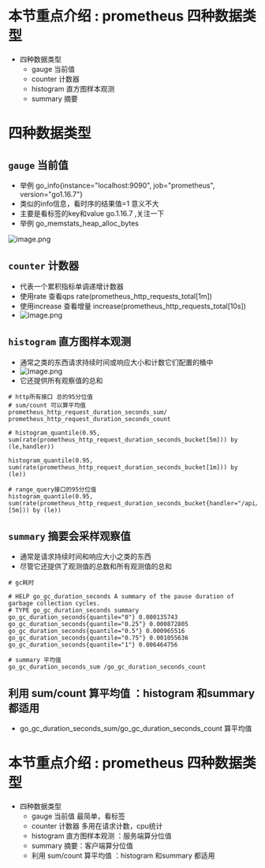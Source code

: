 # 本节重点介绍 : prometheus 四种数据类型

- 四种数据类型
  - gauge  当前值
  - counter 计数器
  - histogram 直方图样本观测
  - summary   摘要

# 四种数据类型

## `gauge` 当前值

- 举例 go_info{instance="localhost:9090", job="prometheus", version="go1.16.7"}
- 类似的info信息，看时序的结果值=1 意义不大
- 主要是看标签的key和value   go.1.16.7 ,关注一下
- 举例 go_memstats_heap_alloc_bytes

![image.png](http://jutibolg.oss-cn-shenzhen.aliyuncs.com/908/1628936365000/81cb171efa2341c2868100e46ce8b7eb.png)

## `counter`   计数器

- 代表一个累积指标单调递增计数器
- 使用rate 查看qps  rate(prometheus_http_requests_total[1m])
- 使用increase 查看增量   increase(prometheus_http_requests_total[10s])
- ![image.png](http://jutibolg.oss-cn-shenzhen.aliyuncs.com/908/1628936365000/91da3ebe45324a8eab36796f17396308.png)

## `histogram` 直方图样本观测

- 通常之类的东西请求持续时间或响应大小和计数它们配置的桶中
- ![image.png](http://jutibolg.oss-cn-shenzhen.aliyuncs.com/908/1628936365000/908886de57e64422a4570abf3f4fbdf2.png)
- 它还提供所有观察值的总和

```shell
# http所有接口 总的95分位值
# sum/count 可以算平均值
prometheus_http_request_duration_seconds_sum/ prometheus_http_request_duration_seconds_count

# histogram_quantile(0.95, sum(rate(prometheus_http_request_duration_seconds_bucket[5m])) by (le,handler))

histogram_quantile(0.95, sum(rate(prometheus_http_request_duration_seconds_bucket[1m])) by (le))

# range_query接口的95分位值
histogram_quantile(0.95, sum(rate(prometheus_http_request_duration_seconds_bucket{handler="/api/v1/query_range"}[5m])) by (le))

```

## `summary`   摘要会采样观察值

- 通常是请求持续时间和响应大小之类的东西
- 尽管它还提供了观测值的总数和所有观测值的总和

```shell
# gc耗时

# HELP go_gc_duration_seconds A summary of the pause duration of garbage collection cycles.
# TYPE go_gc_duration_seconds summary
go_gc_duration_seconds{quantile="0"} 0.000135743
go_gc_duration_seconds{quantile="0.25"} 0.000872805
go_gc_duration_seconds{quantile="0.5"} 0.000965516
go_gc_duration_seconds{quantile="0.75"} 0.001055636
go_gc_duration_seconds{quantile="1"} 0.006464756

# summary 平均值
go_gc_duration_seconds_sum /go_gc_duration_seconds_count
```

## 利用 sum/count 算平均值 ：histogram 和summary 都适用

- go_gc_duration_seconds_sum/go_gc_duration_seconds_count 算平均值

# 本节重点介绍 : prometheus 四种数据类型

- 四种数据类型
  - gauge  当前值 最简单，看标签
  - counter 计数器 多用在请求计数，cpu统计
  - histogram 直方图样本观测 ：服务端算分位值
  - summary   摘要：客户端算分位值
  - 利用 sum/count 算平均值 ：histogram 和summary 都适用
